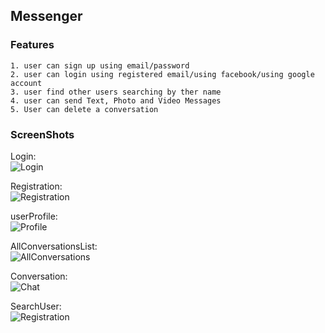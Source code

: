 ## Messenger     
     
### Features
    1. user can sign up using email/password
    2. user can login using registered email/using facebook/using google account
    3. user find other users searching by ther name
    4. user can send Text, Photo and Video Messages 
    5. User can delete a conversation
    
### ScreenShots
    
Login: <br>
![Login](./readme_assets/Login.png) <br>

Registration: <br>
![Registration](./readme_assets/Registration.png) <br>

userProfile: <br>
![Profile](./readme_assets/Profile.png) <br>

AllConversationsList: <br>
![AllConversations](./readme_assets/conversations.png) <br>

Conversation: <br>
![Chat](./readme_assets/messages.png) <br>
 
SearchUser: <br>
![Registration](./readme_assets/user_search.png) <br>


